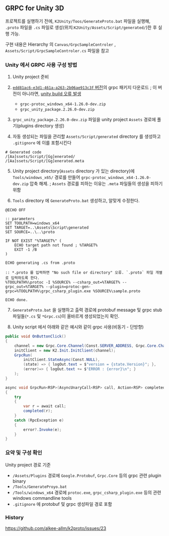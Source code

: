 ## GRPC for Unity 3D

프로젝트를 실행하기 전에, `K2Unity/Toos/GenerateProto.bat` 파일을 실행해, `.proto` 파일을
`.cs` 파일로 생성(위치:`K2Unity/Assets/Script/generated/`)한 후 실행 가능.

구현 내용은 Hierarchy 의 `Canvas/GrpcSampleControler` , `Assets/Script/GrpcSampleControler.cs` 파일을 참고

### Unity 에서 GRPC 사용 구성 방법

1. Unity project 준비

2. [`edd81ac6-e3d1-461a-a263-2b06ae913c3f` 버전](https://packages.grpc.io/archive/2019/12/a02d6b9be81cbadb60eed88b3b44498ba27bcba9-edd81ac6-e3d1-461a-a263-2b06ae913c3f/index.xml)의 grpc 패키지 다운로드
 ; 이 버전이 아니라면, [unity build 오류 발생](https://github.com/alkee-allm/k2proto/issues/23#issuecomment-672580104)
    * `grpc-protoc_windows_x64-1.26.0-dev.zip`
	* `grpc_unity_package.2.26.0-dev.zip`

3. `grpc_unity_package.2.26.0-dev.zip` 파일을 unity project `Assets` 경로에 풀기(plugins directory 생성)

4. 자동 생성되는 파일을 관리할 `Assets/Script/generated` directory 를 생성하고 `.gitignore` 에 이를 포함시킨다

```.gitignore
# Generated code
/[Aa]ssets/Script/[Gg]enerated/
/[Aa]ssets/Script/[Gg]enerated.meta
```

5. Unity project directory(`Assets` directory 가 있는 directory)에 `Tools/windows_x65/` 경로를 만들어 `grpc-protoc_windows_x64-1.26.0-dev.zip` 압축 해제. ; `Assets` 경로를 피하는 이유는 `.meta` 파일들의 생성을 피하기 위함

6. `Tools` directory 에 `GenerateProto.bat` 생성하고, 알맞게 수정한다.

```batch
@ECHO OFF

:: parameters
SET TOOLPATH=windows_x64
SET TARGET=..\Assets\Script\generated
SET SOURCE=..\..\proto

IF NOT EXIST "%TARGET%" (
	ECHO target path not found ; %TARGET%
	EXIT -1 /B
)

ECHO generating .cs from .proto

:: *.proto 를 입력하면 "No such file or directory" 오류. `.proto` 파일 개별로 입력하도록 한다.
%TOOLPATH%\protoc -I %SOURCE% --csharp_out=%TARGET% --grpc_out=%TARGET% --plugin=protoc-gen-grpc=%TOOLPATH%\grpc_csharp_plugin.exe %SOURCE%\sample.proto

ECHO done.
```

7. `GenerateProto.bat` 을 실행하고 출력 경로에 protobuf message 및 grpc stub 파일들(`*.cs` 및 `*Grpc.cs`)이 올바르게 생성되었는지 확인.

8. Unity script 에서 아래와 같은 예시와 같이 grpc 사용(비동기 - 단방향)

``` csharp
public void OnButtonClick()
{
	channel = new Grpc.Core.Channel(Const.SERVER_ADDRESS, Grpc.Core.ChannelCredentials.Insecure); // http
	initClient = new K2.Init.InitClient(channel);
	GrpcRun(
		initClient.StateAsync(Const.NULL),
		(state) => { logOut.text = $"version = {state.Version}"; },
		(error)=> { logOut.text += $"ERROR : {error}\n"; }
	);
}

async void GrpcRun<RSP>(AsyncUnaryCall<RSP> call, Action<RSP> completed, Action<RpcException> error = null)
{
	try
	{
		var r = await call;
		completed(r);
	}
	catch (RpcException e)
	{
		error?.Invoke(e);
	}
}
```

### 요약 및 구성 확인

Unity project 경로 기준

  * `/Assets/Plugins` 경로에 `Google.Protobuf`, `Grpc.Core` 등의 grpc 관련 plugin binary
  * `/Tools/GenerateProyo.bat`
  * `/Tools/windows_x64` 경로에 `protoc.exe`, `grpc_csharp_plugin.exe` 등의 관련 windows commandline tools
  * `.gitignore` 에 protobuf 및 grpc 생성파일 경로 포함

### History

https://github.com/alkee-allm/k2proto/issues/23
